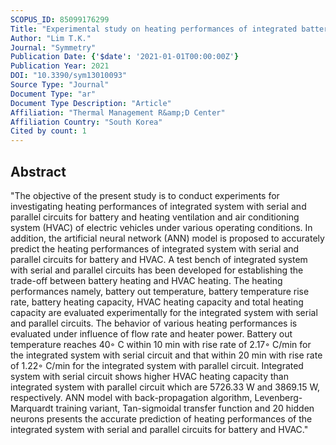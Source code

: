 ```yaml
---
SCOPUS_ID: 85099176299
Title: "Experimental study on heating performances of integrated battery and hvac system with serial and parallel circuits for electric vehicle"
Author: "Lim T.K."
Journal: "Symmetry"
Publication Date: {'$date': '2021-01-01T00:00:00Z'}
Publication Year: 2021
DOI: "10.3390/sym13010093"
Source Type: "Journal"
Document Type: "ar"
Document Type Description: "Article"
Affiliation: "Thermal Management R&amp;D Center"
Affiliation Country: "South Korea"
Cited by count: 1
---
```


## Abstract
"The objective of the present study is to conduct experiments for investigating heating performances of integrated system with serial and parallel circuits for battery and heating ventilation and air conditioning system (HVAC) of electric vehicles under various operating conditions. In addition, the artificial neural network (ANN) model is proposed to accurately predict the heating performances of integrated system with serial and parallel circuits for battery and HVAC. A test bench of integrated system with serial and parallel circuits has been developed for establishing the trade-off between battery heating and HVAC heating. The heating performances namely, battery out temperature, battery temperature rise rate, battery heating capacity, HVAC heating capacity and total heating capacity are evaluated experimentally for the integrated system with serial and parallel circuits. The behavior of various heating performances is evaluated under influence of flow rate and heater power. Battery out temperature reaches 40◦ C within 10 min with rise rate of 2.17◦ C/min for the integrated system with serial circuit and that within 20 min with rise rate of 1.22◦ C/min for the integrated system with parallel circuit. Integrated system with serial circuit shows higher HVAC heating capacity than integrated system with parallel circuit which are 5726.33 W and 3869.15 W, respectively. ANN model with back-propagation algorithm, Levenberg-Marquardt training variant, Tan-sigmoidal transfer function and 20 hidden neurons presents the accurate prediction of heating performances of the integrated system with serial and parallel circuits for battery and HVAC."
